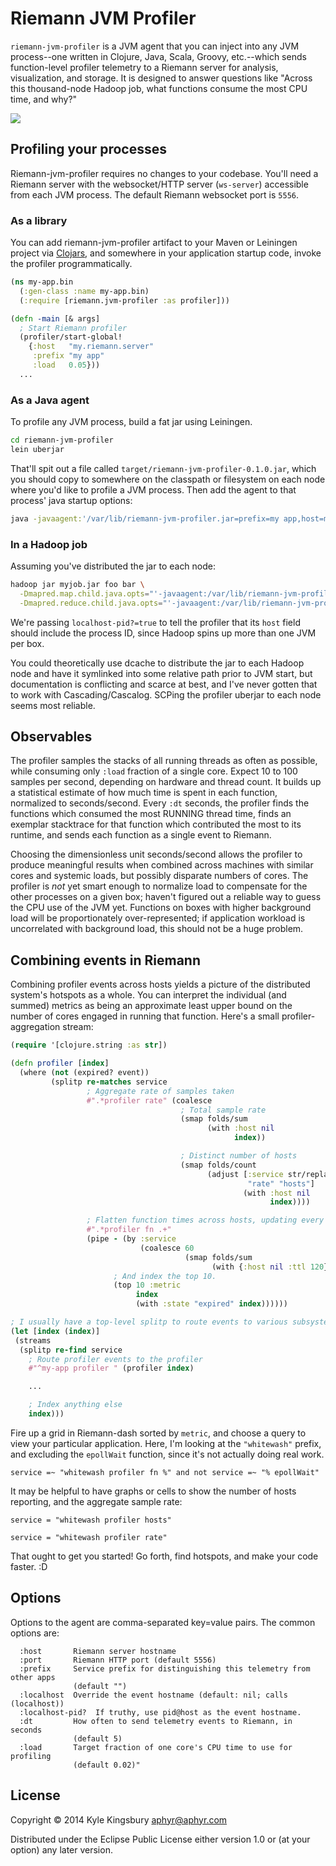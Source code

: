 # Riemann JVM Profiler

`riemann-jvm-profiler` is a JVM agent that you can inject into any JVM
process--one written in Clojure, Java, Scala, Groovy, etc.--which sends
function-level profiler telemetry to a Riemann server for analysis,
visualization, and storage. It is designed to answer questions like "Across
this thousand-node Hadoop job, what functions consume the most CPU time, and
why?"

![](doc/screenshot.png)

## Profiling your processes

Riemann-jvm-profiler requires no changes to your codebase. You'll need a
Riemann server with the websocket/HTTP server (`ws-server`) accessible from
each JVM process. The default Riemann websocket port is `5556`.

### As a library

You can add riemann-jvm-profiler artifact to your Maven or Leiningen project
via [Clojars](https://clojars.org/riemann-jvm-profiler), and somewhere in your
application startup code, invoke the profiler programmatically.

```clj
(ns my-app.bin
  (:gen-class :name my-app.bin)
  (:require [riemann.jvm-profiler :as profiler]))

(defn -main [& args]
  ; Start Riemann profiler
  (profiler/start-global!
    {:host   "my.riemann.server"
     :prefix "my app"
     :load   0.05}))
  ...
```

### As a Java agent

To profile any JVM process, build a fat jar using Leiningen.

```bash
cd riemann-jvm-profiler
lein uberjar
```

That'll spit out a file called `target/riemann-jvm-profiler-0.1.0.jar`, which
you should copy to somewhere on the classpath or filesystem on each node where
you'd like to profile a JVM process. Then add the agent to that process' java
startup options:

```bash
java -javaagent:'/var/lib/riemann-jvm-profiler.jar=prefix=my app,host=my.riemann.server' ...
```

### In a Hadoop job

Assuming you've distributed the jar to each node:

```bash
hadoop jar myjob.jar foo bar \
  -Dmapred.map.child.java.opts="'-javaagent:/var/lib/riemann-jvm-profiler.jar=host=my.riemann.server,localhost-pid?=true'" \
  -Dmapred.reduce.child.java.opts="'-javaagent:/var/lib/riemann-jvm-profiler.jar=host=my.riemann.server,localhost-pid?=true'" \
```

We're passing `localhost-pid?=true` to tell the profiler that its `host` field
should include the process ID, since Hadoop spins up more than one JVM per box.

You could theoretically use dcache to distribute the jar to each Hadoop node
and have it symlinked into some relative path prior to JVM start, but
documentation is conflicting and scarce at best, and I've never gotten that to
work with Cascading/Cascalog. SCPing the profiler uberjar to each node seems
most reliable.

## Observables

The profiler samples the stacks of all running threads as often as possible,
while consuming only `:load` fraction of a single core. Expect 10 to 100
samples per second, depending on hardware and thread count. It builds up a
statistical estimate of how much time is spent in each function, normalized to
seconds/second. Every `:dt` seconds, the profiler finds the functions which
consumed the most RUNNING thread time, finds an exemplar stacktrace for that
function which contributed the most to its runtime, and sends each function as
a single event to Riemann.

Choosing the dimensionless unit seconds/second allows the profiler to produce
meaningful results when combined across machines with similar cores and
systemic loads, but possibly disparate numbers of cores. The profiler is *not*
yet smart enough to normalize load to compensate for the other processes on a
given box; haven't figured out a reliable way to guess the CPU use of the JVM
yet. Functions on boxes with higher background load will be proportionately
over-represented; if application workload is uncorrelated with background load,
this should not be a huge problem.

## Combining events in Riemann

Combining profiler events across hosts yields a picture of the distributed system's hotspots as a whole. You can interpret the individual (and summed) metrics as being an approximate least upper bound on the number of cores engaged in running that function. Here's a small profiler-aggregation stream:

```clj
(require '[clojure.string :as str])

(defn profiler [index]
  (where (not (expired? event))
         (splitp re-matches service
                 ; Aggregate rate of samples taken
                 #".*profiler rate" (coalesce
                                      ; Total sample rate
                                      (smap folds/sum
                                            (with :host nil
                                                  index))

                                      ; Distinct number of hosts
                                      (smap folds/count
                                            (adjust [:service str/replace
                                                     "rate" "hosts"]
                                                    (with :host nil
                                                          index))))

                 ; Flatten function times across hosts, updating every 60s.
                 #".*profiler fn .+"
                 (pipe - (by :service
                             (coalesce 60
                                       (smap folds/sum
                                             (with {:host nil :ttl 120} -))))
                       ; And index the top 10.
                       (top 10 :metric
                            index
                            (with :state "expired" index))))))

; I usually have a top-level splitp to route events to various subsystems.
(let [index (index)]
 (streams
  (splitp re-find service
    ; Route profiler events to the profiler
    #"^my-app profiler " (profiler index)

    ...

    ; Index anything else
    index)))
```

Fire up a grid in Riemann-dash sorted by `metric`, and choose a query to view
your particular application. Here, I'm looking at the `"whitewash"` prefix,
and excluding the `epollWait` function, since it's not actually doing real
work.

```
service =~ "whitewash profiler fn %" and not service =~ "% epollWait"
```

It may be helpful to have graphs or cells to show the number of hosts
reporting, and the aggregate sample rate:

```
service = "whitewash profiler hosts"
```

```
service = "whitewash profiler rate"
```

That ought to get you started! Go forth, find hotspots, and make your code
faster. :D

## Options

Options to the agent are comma-separated key=value pairs. The common options are:

```
  :host       Riemann server hostname
  :port       Riemann HTTP port (default 5556)
  :prefix     Service prefix for distinguishing this telemetry from other apps
              (default "")
  :localhost  Override the event hostname (default: nil; calls (localhost))
  :localhost-pid?  If truthy, use pid@host as the event hostname.
  :dt         How often to send telemetry events to Riemann, in seconds
              (default 5)
  :load       Target fraction of one core's CPU time to use for profiling
              (default 0.02)"
```


## License

Copyright © 2014 Kyle Kingsbury <aphyr@aphyr.com>

Distributed under the Eclipse Public License either version 1.0 or (at
your option) any later version.
